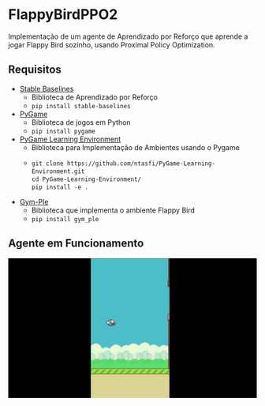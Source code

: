# FlappyBirdPPO2

Implementação de um agente de Aprendizado por Reforço que aprende a jogar Flappy Bird sozinho, usando Proximal Policy Optimization.

## Requisitos

* [Stable Baselines](https://github.com/hill-a/stable-baselines)
  * Biblioteca de Aprendizado por Reforço
  * ```pip install stable-baselines```
* [PyGame](https://www.pygame.org/wiki/GettingStarted)
  * Biblioteca de jogos em Python
  * ```pip install pygame```
* [PyGame Learning Environment](https://github.com/ntasfi/PyGame-Learning-Environment)
  * Biblioteca para Implementação de Ambientes usando o Pygame
  * ``` 
    git clone https://github.com/ntasfi/PyGame-Learning-Environment.git
    cd PyGame-Learning-Environment/ 
    pip install -e .
    ```
* [Gym-Ple](https://github.com/lusob/gym-ple)
  * Biblioteca que implementa o ambiente Flappy Bird
  * ```pip install gym_ple```

## Agente em Funcionamento

![Agente Em Funcionamento](/img/FlappyBird.gif)

